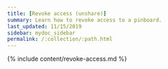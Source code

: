 ```yaml
---
title: [Revoke access (unshare)]
summary: Learn how to revoke access to a pinboard.
last_updated: 11/15/2019
sidebar: mydoc_sidebar
permalink: /:collection/:path.html
---
```



{% include content/revoke-access.md %}
